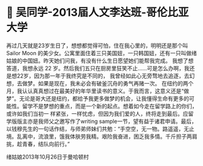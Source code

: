 # 🧡 吴同学-2013届人文李达班-哥伦比亚大学

&#x20;   再过几天就是23岁生日了，想想都觉得可怕，住在我心里的，明明还是那个叫 Sailor Moon 的美少女。公寓里面住着三只美国妞，一只韩国妞，还有一只叫做绪姑娘的中国妞。昨天她们问我，有没有什么生日愿望她们能帮我完成。 我想了想答道，我想永远 22 岁。然后我们五只在厨房里狂笑不止……可是怎么办啊，我还是想22岁，因为那一年于我终究是不同的， 我曾经如此心无旁骛地去追逐，去幻想，去做梦。如果是现在，我未必会有破釜沉舟的勇气再赌一次。 在纽约的两个月，我认认真真想过在最美好的年华里读书的意义。于我而言，这意义还是“做梦”。无论是哥大还是纽约，都给予我更多做梦的机会，让我懂得生命有更多的可能性。留学不是梦想的重点，而是一个新的起点。想着如今走在留学路上的你们，或许如我们当初一 样紧张，一样忧虑，但因为我们爱的人，终将走到最后。应留学版版主亦是我师父之邀写作了writing sample一节，望有益于诸君申请。最后，以钱穆先生的一句话作结，与师弟师妹们共勉：“手空空，无一物。路遥遥，无止境。乱离中，流浪里，饿我体肤劳我精。艰险我奋进，困乏我多情。千斤担子两肩挑，趁青春，结队向前行。”

&#x20;                                                                                                        绪姑娘2013年10月26日于曼哈顿村
